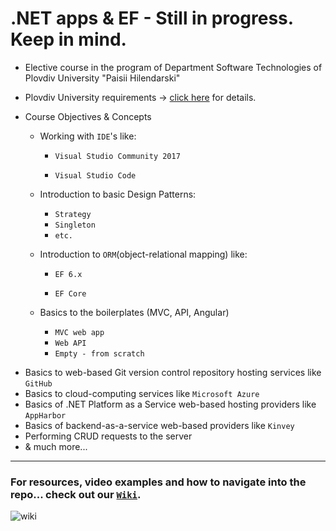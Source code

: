 # .NET apps & EF - Still in progress. Keep in mind.
- Elective course in the program of Department Software Technologies of Plovdiv University "Paisii Hilendarski"

- Plovdiv University requirements -> [click here](https://github.com/BaiGanio/PU-DB-Apps-With-EF/blob/master/%D0%A3%D1%87%D0%B5%D0%B1%D0%BD%D0%B0%20%D0%BF%D1%80%D0%BE%D0%B3%D1%80%D0%B0%D0%BC%D0%B0%20DB%20Apps.pdf) for details.

- Course Objectives & Concepts
  * Working with `IDE`'s like:

    - `Visual Studio Community 2017`
    
    - `Visual Studio Code`
    
  * Introduction to basic Design Patterns:
    - `Strategy`
    - `Singleton`
    - `etc.`
  * Introduction to `ORM`(object-relational mapping) like:

    - `EF 6.x`
    
    - `EF Core`
    
  * Basics to the boilerplates (MVC, API, Angular)
    - `MVC web app`
    - `Web API`
    - `Empty - from scratch`
* Basics to web-based Git version control repository hosting services like `GitHub`
* Basics to cloud-computing services like `Microsoft Azure`
* Basics of .NET Platform as a Service web-based hosting providers like `AppHarbor`
* Basics of backend-as-a-service web-based providers like `Kinvey`
* Performing CRUD requests to the server
* & much more...

***

### For resources, video examples and how to navigate into the repo... check out our [`Wiki`](https://github.com/BaiGanio/PU-DB-Apps-With-EF/wiki).


![wiki](https://github.com/BaiGanio/PU-DB-Apps-With-EF/blob/master/useful-things/Wiki.png)
    
